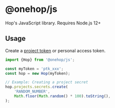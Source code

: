 # @onehop/js

Hop's JavaScript library. Requires Node.js 12+

## Usage

Create a [project token](https://docs.hop.io/reference/project_tokens) or personal access token.

```ts
import {Hop} from '@onehop/js';

const myToken = 'ptk_xxx';
const hop = new Hop(myToken);

// Example: Creating a project secret
hop.projects.secrets.create(
	'RANDOM_NUMBER',
	Math.floor(Math.random() * 100).toString(),
);
```
